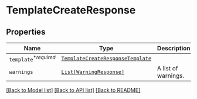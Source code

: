 # TemplateCreateResponse



## Properties
Name | Type | Description | Notes
------------ | ------------- | ------------- | -------------
| `template`<sup>*_required_</sup> | [```TemplateCreateResponseTemplate```](TemplateCreateResponseTemplate.md) |    |  |
| `warnings` | [```List[WarningResponse]```](WarningResponse.md) |  A list of warnings.  |  |

[[Back to Model list]](../README.md#documentation-for-models) [[Back to API list]](../README.md#documentation-for-api-endpoints) [[Back to README]](../README.md)

